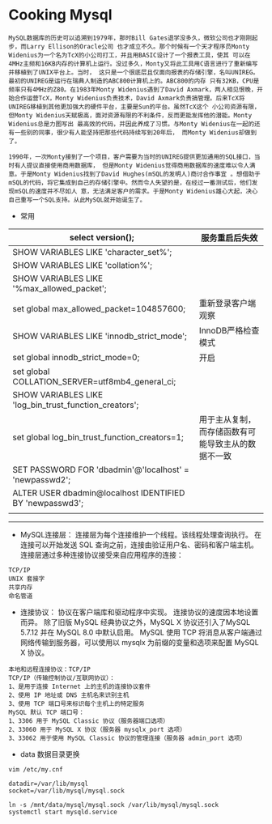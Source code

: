 # Cooking Mysql
```
MySQL数据库的历史可以追溯到1979年，那时Bill Gates退学没多久，微软公司也才刚刚起步，而Larry Ellison的Oracle公司 也才成立不久。那个时候有一个天才程序员Monty Widenius为一个名为TcX的小公司打工，并且用BASIC设计了一个报表工具，使其 可以在4MHz主频和16KB内存的计算机上运行。没过多久，Monty又将此工具用C语言进行了重新编写并移植到了UNIX平台上。当时， 这只是一个很底层且仅面向报表的存储引擎，名叫UNIREG。最初的UNIREG是运行在瑞典人制造的ABC800计算机上的。ABC800的内存 只有32KB，CPU是频率只有4MHz的Z80。在1983年Monty Widenius遇到了David Axmark，两人相见恨晚，开始合作运营TcX，Monty Widenius负责技术，David Axmark负责搞管理。后来TcX将UNIREG移植到其他更加强大的硬件平台，主要是Sun的平台。虽然TcX这个 小公司资源有限，但Monty Widenius天赋极高，面对资源有限的不利条件，反而更能发挥他的潜能。Monty Widenius总是力图写出 最高效的代码，并因此养成了习惯。与Monty Widenius在一起的还有一些别的同事，很少有人能坚持把那些代码持续写到20年后， 而Monty Widenius却做到了。

1990年，一次Monty接到了一个项目，客户需要为当时的UNIREG提供更加通用的SQL接口，当时有人提议直接使用商用数据库， 但是Monty Widenius觉得商用数据库的速度难以令人满意。于是Monty Widenius找到了David Hughes(mSQL的发明人)商讨合作事宜 。想借助于mSQL的代码，将它集成到自己的存储引擎中。然而令人失望的是，在经过一番测试后，他们发现mSQL的速度并不尽如人 意，无法满足客户的需求。于是Monty Widenius雄心大起，决心自己重写一个SQL支持。从此MySQL就开始诞生了。
```



* 常用

| select version();                                        | 服务重启后失效                                     |
| -------------------------------------------------------- | -------------------------------------------------- |
| SHOW VARIABLES LIKE 'character_set%';                    |                                                    |
| SHOW VARIABLES LIKE 'collation%';                        |                                                    |
| SHOW VARIABLES LIKE '%max_allowed_packet';               |                                                    |
| set global max_allowed_packet=104857600;                 | 重新登录客户端观察                                 |
| SHOW VARIABLES LIKE 'innodb_strict_mode';                | InnoDB严格检查模式                                 |
| set global innodb_strict_mode=0;                         | 开启                                               |
| set global COLLATION_SERVER=utf8mb4_general_ci;          |                                                    |
| SHOW VARIABLES LIKE 'log_bin_trust_function_creators';   |                                                    |
| set global log_bin_trust_function_creators=1;            | 用于主从复制，而存储函数有可能导致主从的数据不一致 |
| SET PASSWORD FOR 'dbadmin'@'localhost' = 'newpasswd2';   |                                                    |
| ALTER USER dbadmin@localhost IDENTIFIED BY 'newpasswd3'; |                                                    |
|                                                          |                                                    |

---
- MySQL连接层：
连接层为每个连接维护一个线程。该线程处理查询执行。 在连接可以开始发送 SQL 查询之前，连接由验证用户名、密码和客户端主机。 连接层通过多种连接协议接受来自应用程序的连接：
```
TCP/IP
UNIX 套接字
共享内存
命名管道
```

- 连接协议：
协议在客户端库和驱动程序中实现。
连接协议的速度因本地设置而异。
除了旧版 MySQL 经典协议之外，MySQL X 协议还引入了MySQL 5.7.12 并在 MySQL 8.0 中默认启用。
MySQL 使用 TCP 将消息从客户端通过网络传输到服务器，可以使用以 mysqlx 为前缀的变量和选项来配置 MySQL X 协议。
```
本地和远程连接协议：TCP/IP
TCP/IP（传输控制协议/互联网协议）：
1、是用于连接 Internet 上的主机的连接协议套件
2、使用 IP 地址或 DNS 主机名来识别主机
3、使用 TCP 端口号来标识每个主机上的特定服务
MySQL 默认 TCP 端口号：
1、3306 用于 MySQL Classic 协议（服务器端口选项）
2、33060 用于 MySQL X 协议（服务器 mysqlx_port 选项）
3、33062 用于使用 MySQL Classic 协议的管理连接（服务器 admin_port 选项）
```

- data 数据目录更换
```
vim /etc/my.cnf

datadir=/var/lib/mysql
socket=/var/lib/mysql/mysql.sock

ln -s /mnt/data/mysql/mysql.sock /var/lib/mysql/mysql.sock
systemctl start mysqld.service
```
